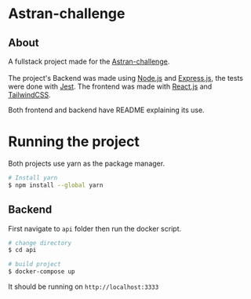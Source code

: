 # Astran-challenge

## About

A fullstack project made for the [Astran-challenge](https://github.com/Astransat/Desafio-Astran).
<br><br>
The project's Backend was made using [Node.js](https://nodejs.org/en/) and [Express.js](https://expressjs.com/), the tests were done with [Jest](https://jestjs.io/). The frontend was made with [React.js](https://reactjs.org/) and [TailwindCSS](https://tailwindui.com/).

Both frontend and backend have README explaining its use.

# Running the project

Both projects use yarn as the package manager.

```bash
# Install yarn
$ npm install --global yarn
```

## Backend

First navigate to `api` folder then run the docker script.

```bash
# change directory
$ cd api

# build project
$ docker-compose up
```

It should be running on `http://localhost:3333`

<br>
